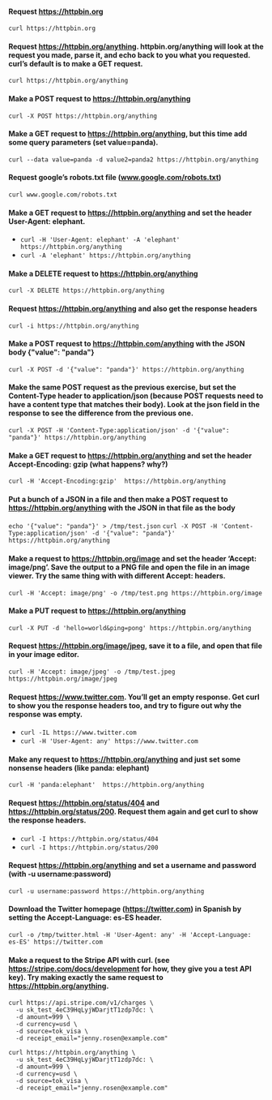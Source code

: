 #### Request https://httpbin.org
`curl https://httpbin.org`

#### Request https://httpbin.org/anything. httpbin.org/anything will look at the request you made, parse it, and echo back to you what you requested. curl’s default is to make a GET request.
`curl https://httpbin.org/anything`

#### Make a POST request to https://httpbin.org/anything
`curl -X POST https://httpbin.org/anything`

#### Make a GET request to https://httpbin.org/anything, but this time add some query parameters (set value=panda).
`curl --data value=panda -d value2=panda2 https://httpbin.org/anything`

#### Request google’s robots.txt file (www.google.com/robots.txt)
`curl www.google.com/robots.txt`

#### Make a GET request to https://httpbin.org/anything and set the header User-Agent: elephant.
- `curl -H 'User-Agent: elephant' -A 'elephant' https://httpbin.org/anything`
- `curl -A 'elephant' https://httpbin.org/anything`

#### Make a DELETE request to https://httpbin.org/anything
`curl -X DELETE https://httpbin.org/anything`

#### Request https://httpbin.org/anything and also get the response headers
`curl -i https://httpbin.org/anything`

#### Make a POST request to https://httpbin.com/anything with the JSON body {"value": "panda"}
`curl -X POST -d '{"value": "panda"}' https://httpbin.org/anything`

#### Make the same POST request as the previous exercise, but set the Content-Type header to application/json (because POST requests need to have a content type that matches their body). Look at the json field in the response to see the difference from the previous one.
`curl -X POST -H 'Content-Type:application/json' -d '{"value": "panda"}' https://httpbin.org/anything`

#### Make a GET request to https://httpbin.org/anything and set the header Accept-Encoding: gzip (what happens? why?)
`curl -H 'Accept-Encoding:gzip'  https://httpbin.org/anything`

#### Put a bunch of a JSON in a file and then make a POST request to https://httpbin.org/anything with the JSON in that file as the body
`echo '{"value": "panda"}' > /tmp/test.json`
`curl -X POST -H 'Content-Type:application/json' -d '{"value": "panda"}' https://httpbin.org/anything`

#### Make a request to https://httpbin.org/image and set the header ‘Accept: image/png’. Save the output to a PNG file and open the file in an image viewer. Try the same thing with with different Accept: headers.
`curl -H 'Accept: image/png' -o /tmp/test.png https://httpbin.org/image`

#### Make a PUT request to https://httpbin.org/anything
`curl -X PUT -d 'hello=world&ping=pong' https://httpbin.org/anything`

#### Request https://httpbin.org/image/jpeg, save it to a file, and open that file in your image editor.
`curl -H 'Accept: image/jpeg' -o /tmp/test.jpeg https://httpbin.org/image/jpeg`

#### Request https://www.twitter.com. You’ll get an empty response. Get curl to show you the response headers too, and try to figure out why the response was empty.
- `curl -IL https://www.twitter.com`
- `curl -H 'User-Agent: any' https://www.twitter.com`

#### Make any request to https://httpbin.org/anything and just set some nonsense headers (like panda: elephant)
`curl -H 'panda:elephant'  https://httpbin.org/anything`

#### Request https://httpbin.org/status/404 and https://httpbin.org/status/200. Request them again and get curl to show the response headers.
- `curl -I https://httpbin.org/status/404`
- `curl -I https://httpbin.org/status/200`

#### Request https://httpbin.org/anything and set a username and password (with -u username:password)
`curl -u username:password https://httpbin.org/anything`

#### Download the Twitter homepage (https://twitter.com) in Spanish by setting the Accept-Language: es-ES header.
`curl -o /tmp/twitter.html -H 'User-Agent: any' -H 'Accept-Language: es-ES' https://twitter.com`

#### Make a request to the Stripe API with curl. (see https://stripe.com/docs/development for how, they give you a test API key). Try making exactly the same request to https://httpbin.org/anything.
```
curl https://api.stripe.com/v1/charges \
  -u sk_test_4eC39HqLyjWDarjtT1zdp7dc: \
  -d amount=999 \
  -d currency=usd \
  -d source=tok_visa \
  -d receipt_email="jenny.rosen@example.com"
```

```
curl https://httpbin.org/anything \
  -u sk_test_4eC39HqLyjWDarjtT1zdp7dc: \
  -d amount=999 \
  -d currency=usd \
  -d source=tok_visa \
  -d receipt_email="jenny.rosen@example.com"
```
